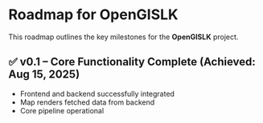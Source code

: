 # Roadmap for OpenGISLK
This roadmap outlines the key milestones for the **OpenGISLK** project.

## ✅ v0.1 – Core Functionality Complete (Achieved: Aug 15, 2025)
- Frontend and backend successfully integrated
- Map renders fetched data from backend
- Core pipeline operational